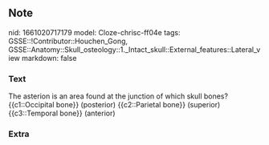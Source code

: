 ## Note
nid: 1661020717179
model: Cloze-chrisc-ff04e
tags: GSSE::!Contributor::Houchen_Gong, GSSE::Anatomy::Skull_osteology::1._Intact_skull::External_features::Lateral_view
markdown: false

### Text
The asterion is an area found at the junction of which skull bones?
{{c1::Occipital bone}} (posterior)
{{c2::Parietal bone}} (superior)
{{c3::Temporal bone}} (anterior)

### Extra

